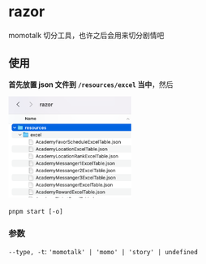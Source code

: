 # razor

momotalk 切分工具，也许之后会用来切分剧情吧

## 使用

**首先放置 json 文件到 `/resources/excel` 当中**，然后

<img src="https://raw.githubusercontent.com/Mark9804/typora-image-repo/master/uPic/image-20221123151858239.png" height="200" />

`pnpm start [-o]`

### 参数

`--type, -t`: `'momotalk' | 'momo' | 'story' | undefined`
